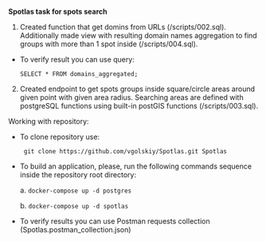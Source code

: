 **Spotlas task for spots search**

1. Created function that get domins from URLs (/scripts/002.sql). Additionally made view with resulting domain names aggregation to find groups with more than 1 spot inside (/scripts/004.sql).

-	To verify result you can use query:

	``` SELECT * FROM domains_aggregated; ```

2. Created endpoint to get spots groups inside square/circle areas around given point with given area radius. Searching areas are defined with postgreSQL functions using built-in postGIS functions (/scripts/003.sql).

Working with repository:
-	To clone repository use:

	``` git clone https://github.com/vgolskiy/Spotlas.git Spotlas```

-	To build an application, please, run the following commands sequence inside the repository root directory:

	a.	``` docker-compose up -d postgres ```

	b.	``` docker-compose up -d spotlas ```
	
-	To verify results you can use Postman requests collection (Spotlas.postman_collection.json)